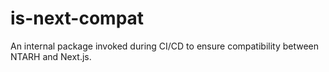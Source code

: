 # is-next-compat

An internal package invoked during CI/CD to ensure compatibility between NTARH
and Next.js.
